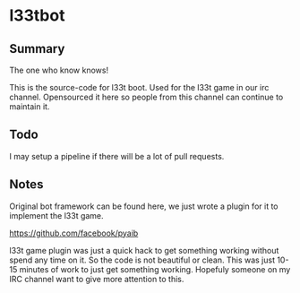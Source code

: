 # l33tbot

## Summary

The one who know knows!

This is the source-code for l33t boot. Used for the l33t game in our irc channel.
Opensourced it here so people from this channel can continue to maintain it.

## Todo

I may setup a pipeline if there will be a lot of pull requests.


## Notes

Original bot framework can be found here, we just wrote a plugin for it to implement the l33t game.

https://github.com/facebook/pyaib

l33t game plugin was just a quick hack to get something working without spend any time on it. So the code is not beautiful or clean. This was just 10-15 minutes of work to just get something working. Hopefuly someone on my IRC channel want to give more attention to this.
